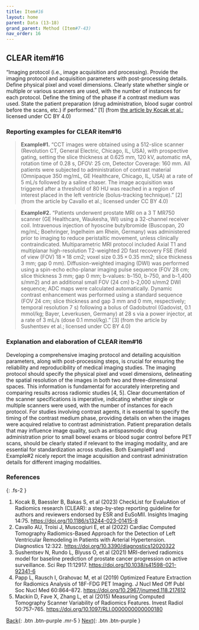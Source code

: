 ```yaml
---
title: Item#16
layout: home
parent: Data (13-18)
grand_parent: Method (Item#7-43)
nav_order: 16
---
```


## CLEAR item#16


“Imaging protocol (i.e., image acquisition and processing). Provide the imaging protocol and acquisition parameters with post-processing details. Define physical pixel and voxel dimensions. Clearly state whether single or multiple or various scanners are used, with the number of instances for each protocol. Define the timing of the phase if a contrast medium was used. State the patient preparation (drug administration, blood sugar control before the scans, etc.) if performed.” [1] (from [the article by Kocak et al.](https://insightsimaging.springeropen.com/articles/10.1186/s13244-023-01415-8); licensed under CC BY 4.0)


### Reporting examples for CLEAR item#16

> **Example#1.** “CCT images were obtained using a 512-slice scanner (Revolution CT, General Electric, Chicago, IL, USA), with prospective gating, setting the slice thickness at 0.625 mm, 120 kV, automatic mA, rotation time of 0.28 s, DFOV: 25 cm, Detector Coverage: 160 mm. All patients were subjected to administration of contrast material (Omnipaque 350 mg/mL, GE Healthcare, Chicago, IL, USA) at a rate of 5 mL/s followed by a saline chaser. The image acquisition was triggered after a threshold of 80 HU was reached in a region of interest placed in the left ventricle (bolus-tracking technique).” [2] (from the article by Cavallo et al.; licensed under CC BY 4.0)

> **Example#2.** “Patients underwent prostate MRI on a 3 T MR750 scanner (GE Healthcare, Waukesha, WI) using a 32-channel receiver coil. Intravenous injection of hyoscine butylbromide (Buscopan, 20 mg/mL; Boehringer, Ingelheim am Rhein, Germany) was administered prior to imaging to reduce peristaltic movement, unless clinically contraindicated. Multiparametric MRI protocol included Axial T1 and multiplanar high-resolution T2-weighted 2D fast recovery FSE (field of view (FOV) 18 × 18 cm2; voxel size 0.35 × 0.35 mm2; slice thickness 3 mm; gap 0 mm). Diffusion-weighted imaging (DWI) was performed using a spin-echo echo-planar imaging pulse sequence (FOV 28 cm; slice thickness 3 mm; gap 0 mm; b-values: b-150, b-750, and b-1,400 s/mm2) and an additional small FOV (24 cm) b-2,000 s/mm2 DWI sequence; ADC maps were calculated automatically. Dynamic contrast enhancement was performed using a standard sequence (FOV 24 cm; slice thickness and gap 3 mm and 0 mm, respectively; temporal resolution 7 s) following a bolus of Gadobutrol (Gadovist, 0.1 mmol/kg; Bayer, Leverkusen, Germany) at 28 s via a power injector, at a rate of 3 mL/s (dose 0.1 mmol/kg).” [3] (from the article by Sushentsev et al.; licensed under CC BY 4.0)

### Explanation and elaboration of CLEAR item#16

Developing a comprehensive imaging protocol and detailing acquisition parameters, along with post-processing steps, is crucial for ensuring the reliability and reproducibility of medical imaging studies. The imaging protocol should specify the physical pixel and voxel dimensions, delineating the spatial resolution of the images in both two and three-dimensional spaces. This information is fundamental for accurately interpreting and comparing results across radiomic studies [4, 5]. Clear documentation of the scanner specifications is imperative, indicating whether single or multiple scanners were used, with the number of instances for each protocol. For studies involving contrast agents, it is essential to specify the timing of the contrast medium phase, providing details on when the images were acquired relative to contrast administration. Patient preparation details that may influence image quality, such as antispasmodic drug administration prior to small bowel exams or blood sugar control before PET scans, should be clearly stated if relevant to the imaging modality, and are essential for standardization across studies. Both Example#1 and Example#2 nicely report the image acquisition and contrast administration details for different imaging modalities.

### References

{: .fs-2 }

1. 	Kocak B, Baessler B, Bakas S, et al (2023) CheckList for EvaluAtion of Radiomics research (CLEAR): a step-by-step reporting guideline for authors and reviewers endorsed by ESR and EuSoMII. Insights Imaging 14:75. https://doi.org/10.1186/s13244-023-01415-8
2. 	Cavallo AU, Troisi J, Muscogiuri E, et al (2022) Cardiac Computed Tomography Radiomics-Based Approach for the Detection of Left Ventricular Remodeling in Patients with Arterial Hypertension. Diagnostics 12:322. https://doi.org/10.3390/diagnostics12020322
3. 	Sushentsev N, Rundo L, Blyuss O, et al (2021) MRI-derived radiomics model for baseline prediction of prostate cancer progression on active surveillance. Sci Rep 11:12917. https://doi.org/10.1038/s41598-021-92341-6
4. 	Papp L, Rausch I, Grahovac M, et al (2019) Optimized Feature Extraction for Radiomics Analysis of 18F-FDG PET Imaging. J Nucl Med Off Publ Soc Nucl Med 60:864–872. https://doi.org/10.2967/jnumed.118.217612
5. 	Mackin D, Fave X, Zhang L, et al (2015) Measuring Computed Tomography Scanner Variability of Radiomics Features. Invest Radiol 50:757–765. https://doi.org/10.1097/RLI.0000000000000180

[Back](https://radiomic.github.io/CLEAR-E3/docs/Item2.html){: .btn .btn-purple .mr-5 }
[Next](https://radiomic.github.io/CLEAR-E3/docs/Item4.html){: .btn .btn-purple   }
